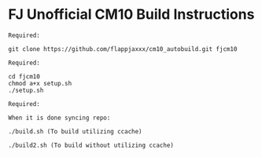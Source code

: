 FJ Unofficial CM10 Build Instructions
=======================
```
Required:

git clone https://github.com/flappjaxxx/cm10_autobuild.git fjcm10
```

```
Required:

cd fjcm10
chmod a+x setup.sh
./setup.sh
```

```
Required:

When it is done syncing repo:

./build.sh (To build utilizing ccache)

./build2.sh (To build without utilizing ccache)
```
